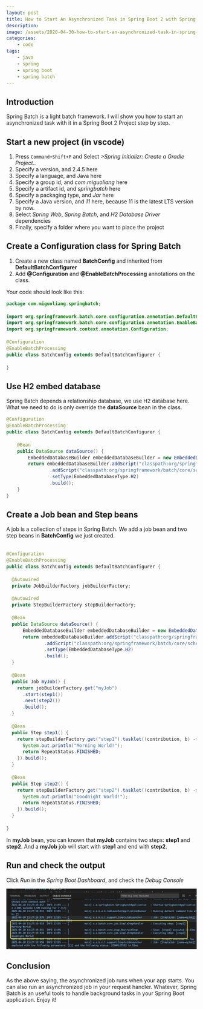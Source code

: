 ```yaml
---
layout: post
title: How to Start An Asynchronized Task in Spring Boot 2 with Spring Batch
description:
image: /assets/2020-04-30-how-to-start-an-asynchronized-task-in-spring-boot-2-with-spring-batch/banner.jpg
categories:
    - code
tags:
    - java
    - spring
    - spring boot
    - spring batch
---
```


## Introduction

Spring Batch is a light batch framework. I will show you how to start an asynchronized task with it in a Spring Boot 2 Project step by step.

## Start a new project (in vscode)

1. Press `Command+Shift+P` and Select *>Spring Initializr: Create a Gradle Project..*
1. Specify a version, and 2.4.5 here
1. Specify a language, and Java here
1. Specify a group id, and *com.miguoliang* here
1. Specify a artifact id, and *springbatch* here
1. Specify a packaging type, and *Jar* here
1. Specify a Java version, and *11* here, because 11 is the latest LTS version by now.
1. Select *Spring Web*, *Spring Batch*, and *H2 Database Driver* dependencies
1. Finally, specify a folder where you want to place the project

## Create a Configuration class for Spring Batch

1. Create a new class named **BatchConfig** and inherited from **DefaultBatchConfigurer**
1. Add **@Configuration** and **@EnableBatchProcessing** annotations on the class.

Your code should look like this:

```java
package com.miguoliang.springbatch;

import org.springframework.batch.core.configuration.annotation.DefaultBatchConfigurer;
import org.springframework.batch.core.configuration.annotation.EnableBatchProcessing;
import org.springframework.context.annotation.Configuration;

@Configuration
@EnableBatchProcessing
public class BatchConfig extends DefaultBatchConfigurer {
  
}
```

## Use H2 embed database

Spring Batch depends a relationship database, we use H2 database here. What we need to do is only override the **dataSource** bean in the class.

```java
@Configuration
@EnableBatchProcessing
public class BatchConfig extends DefaultBatchConfigurer {

    @Bean
    public DataSource dataSource() {
        EmbeddedDatabaseBuilder embeddedDatabaseBuilder = new EmbeddedDatabaseBuilder();
        return embeddedDatabaseBuilder.addScript("classpath:org/springframework/batch/core/schema-drop-h2.sql")
                .addScript("classpath:org/springframework/batch/core/schema-h2.sql")
                .setType(EmbeddedDatabaseType.H2)
                .build();
    }
}
```

## Create a Job bean and Step beans

A job is a collection of steps in Spring Batch. We add a job bean and two step beans in **BatchConfig** we just created.

```java

@Configuration
@EnableBatchProcessing
public class BatchConfig extends DefaultBatchConfigurer {
  
  @Autowired
  private JobBuilderFactory jobBuilderFactory;

  @Autowired
  private StepBuilderFactory stepBuilderFactory;

  @Bean
  public DataSource dataSource() {
      EmbeddedDatabaseBuilder embeddedDatabaseBuilder = new EmbeddedDatabaseBuilder();
      return embeddedDatabaseBuilder.addScript("classpath:org/springframework/batch/core/schema-drop-h2.sql")
              .addScript("classpath:org/springframework/batch/core/schema-h2.sql")
              .setType(EmbeddedDatabaseType.H2)
              .build();
  }
  
  @Bean
  public Job myJob() {
    return jobBuilderFactory.get("myJob")
      .start(step1())
      .next(step2())
      .build();
  }

  @Bean
  public Step step1() {
    return stepBuilderFactory.get("step1").tasklet((contribution, b) -> {
      System.out.println("Morning World!");
      return RepeatStatus.FINISHED;
    }).build();
  }

  @Bean
  public Step step2() {
    return stepBuilderFactory.get("step2").tasklet((contribution, b) -> {
      System.out.println("Goodnight World!");
      return RepeatStatus.FINISHED;
    }).build();
  }

}

```

In **myJob** bean, you can known that **myJob** contains two steps: **step1** and **step2**. And a **myJob** job will start with **step1** and end with **step2**.

## Run and check the output

Click *Run* in the *Spring Boot Dashboard*, and check the *Debug Console*

![Final Output](assets/2020-04-30-how-to-start-an-asynchronized-task-in-spring-boot-with-spring-batch/image-1.jpg)

## Conclusion

As the above saying, the asynchronized job runs when your app starts. You can also run an asynchronized job in your request handler. Whatever, Spring Batch is an useful tools to handle background tasks in your Spring Boot application. Enjoy it!
